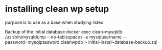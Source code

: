# installing clean wp setup
purpose is to use as a base when studying listeo


Backup of the initial database
docker exec clean-mysqldb /usr/bin/mysqldump --no-tablespaces -u mysqlusername --password=mysqlpassword cleanwpdb > initial-install-database-backup.sql